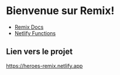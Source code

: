 # Bienvenue sur Remix!

- [Remix Docs](https://remix.run/docs)
- [Netlify Functions](https://www.netlify.com/products/functions/)

## Lien vers le projet

https://heroes-remix.netlify.app
